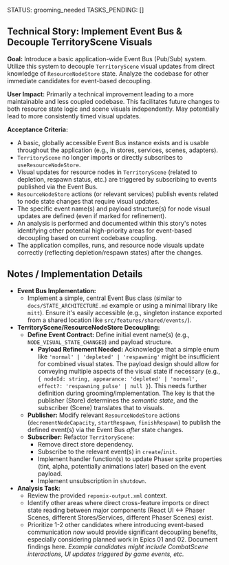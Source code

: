 STATUS: grooming_needed
TASKS_PENDING: []
## Technical Story: Implement Event Bus & Decouple TerritoryScene Visuals

**Goal:** Introduce a basic application-wide Event Bus (Pub/Sub) system. Utilize this system to decouple `TerritoryScene` visual updates from direct knowledge of `ResourceNodeStore` state. Analyze the codebase for other immediate candidates for event-based decoupling.

**User Impact:** Primarily a technical improvement leading to a more maintainable and less coupled codebase. This facilitates future changes to both resource state logic and scene visuals independently. May potentially lead to more consistently timed visual updates.

**Acceptance Criteria:**

*   A basic, globally accessible Event Bus instance exists and is usable throughout the application (e.g., in stores, services, scenes, adapters).
*   `TerritoryScene` no longer imports or directly subscribes to `useResourceNodeStore`.
*   Visual updates for resource nodes in `TerritoryScene` (related to depletion, respawn status, etc.) are triggered by subscribing to events published via the Event Bus.
*   `ResourceNodeStore` actions (or relevant services) publish events related to node state changes that require visual updates.
*   The specific event name(s) and payload structure(s) for node visual updates are defined (even if marked for refinement).
*   An analysis is performed and documented within this story's notes identifying other potential high-priority areas for event-based decoupling based on current codebase coupling.
*   The application compiles, runs, and resource node visuals update correctly (reflecting depletion/respawn states) after the changes.

## Notes / Implementation Details

*   **Event Bus Implementation:**
    *   Implement a simple, central Event Bus class (similar to `docs/STATE_ARCHITECTURE.md` example or using a minimal library like `mitt`). Ensure it's easily accessible (e.g., singleton instance exported from a shared location like `src/features/shared/events/`).
*   **TerritoryScene/ResourceNodeStore Decoupling:**
    *   **Define Event Contract:** Define initial event name(s) (e.g., `NODE_VISUAL_STATE_CHANGED`) and payload structure.
        *   **Payload Refinement Needed:** Acknowledge that a simple enum like `'normal' | 'depleted' | 'respawning'` might be insufficient for combined visual states. The payload design should allow for conveying multiple aspects of the visual state if necessary (e.g., `{ nodeId: string, appearance: 'depleted' | 'normal', effect?: 'respawning_pulse' | null }`). This needs further definition during grooming/implementation. The key is that the publisher (Store) determines the *semantic state*, and the subscriber (Scene) translates that to visuals.
    *   **Publisher:** Modify relevant `ResourceNodeStore` actions (`decrementNodeCapacity`, `startRespawn`, `finishRespawn`) to publish the defined event(s) via the Event Bus *after* state changes.
    *   **Subscriber:** Refactor `TerritoryScene`:
        *   Remove direct store dependency.
        *   Subscribe to the relevant event(s) in `create`/`init`.
        *   Implement handler function(s) to update Phaser sprite properties (tint, alpha, potentially animations later) based on the event payload.
        *   Implement unsubscription in `shutdown`.
*   **Analysis Task:**
    *   Review the provided `repomix-output.xml` context.
    *   Identify other areas where direct cross-feature imports or direct state reading between major components (React UI <-> Phaser Scenes, different Stores/Services, different Phaser Scenes) exist.
    *   Prioritize 1-2 other candidates where introducing event-based communication *now* would provide significant decoupling benefits, especially considering planned work in Epics 01 and 02. Document findings here. *Example candidates might include CombatScene interactions, UI updates triggered by game events, etc.*